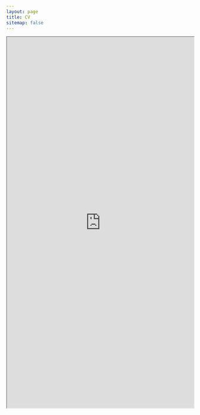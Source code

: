 ```yaml
---
layout: page
title: CV
sitemap: false
---
```


<iframe src="https://drive.google.com/file/d/18p3MLsS1tXXpupf0AbMsKYnRECikO1RT/preview" width="100%" height="1000px"></iframe>